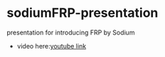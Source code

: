# sodiumFRP-presentation

presentation for introducing FRP by Sodium

* video here:[youtube link](https://www.youtube.com/watch?v=I1VNlcQtQ8I&feature=youtu.be)
